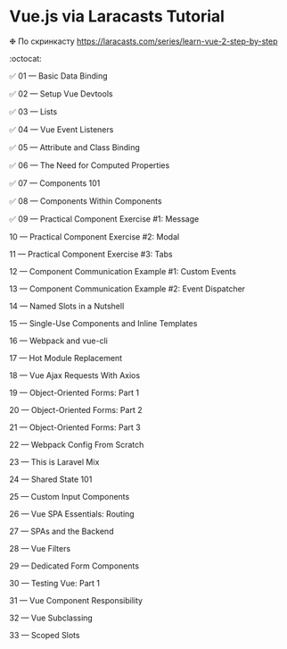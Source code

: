 # Vue.js via Laracasts Tutorial

❉ По скринкасту https://laracasts.com/series/learn-vue-2-step-by-step

:octocat:

:white_check_mark: 01 — Basic Data Binding

:white_check_mark: 02 — Setup Vue Devtools

:white_check_mark: 03 — Lists

:white_check_mark: 04 — Vue Event Listeners

:white_check_mark: 05 — Attribute and Class Binding

:white_check_mark: 06 — The Need for Computed Properties

:white_check_mark: 07 — Components 101

:white_check_mark: 08 — Components Within Components

:white_check_mark: 09 — Practical Component Exercise #1: Message

10 — Practical Component Exercise #2: Modal

11 — Practical Component Exercise #3: Tabs

12 — Component Communication Example #1: Custom Events

13 — Component Communication Example #2: Event Dispatcher

14 — Named Slots in a Nutshell

15 — Single-Use Components and Inline Templates

16 — Webpack and vue-cli

17 — Hot Module Replacement

18 — Vue Ajax Requests With Axios

19 — Object-Oriented Forms: Part 1

20 — Object-Oriented Forms: Part 2

21 — Object-Oriented Forms: Part 3

22 — Webpack Config From Scratch

23 — This is Laravel Mix

24 — Shared State 101

25 — Custom Input Components

26 — Vue SPA Essentials: Routing

27 — SPAs and the Backend

28 — Vue Filters

29 — Dedicated Form Components

30 — Testing Vue: Part 1

31 — Vue Component Responsibility

32 — Vue Subclassing

33 — Scoped Slots
